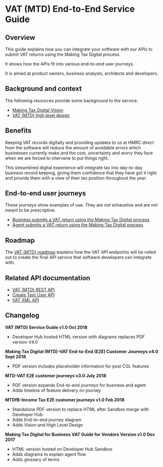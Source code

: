# VAT (MTD) End-to-End Service Guide

## Overview

This guide explains how you can integrate your software with our APIs to submit VAT returns using the Making Tax Digital process.

It shows how the APIs fit into various end-to-end user journeys.

It is aimed at product owners, business analysts, architects and developers.

## Background and context

The following resources provide some background to the service:

  * [Making Tax Digital Vision](#)
  * [VAT (MTD) high level design](#)

## Benefits

Keeping VAT records digitally and providing updates to us at HMRC direct from the software will reduce the amount of avoidable errors which businesses currently make and the cost, uncertainty and worry they face when we are forced to intervene to put things right.

This streamlined digital experience will integrate tax into day-to-day business record keeping, giving them confidence that they have got it right and provide them with a view of their tax position throughout the year.

## End-to-end user journeys

These journeys show examples of use. They are not exhaustive and are not meant to be prescriptive.

  * [Business submits a VAT return using the Making Tax Digital process](#business-journey)
  * [Agent submits a VAT return using the Making Tax Digital process](#agent-journey)

## Roadmap

The [VAT (MTD) roadmap](https://hmrc-devhub-cycle-32.herokuapp.com/documentation/docs/vat-roadmap) explains how the VAT API endpoints will be rolled out to create the final API service that software developers can integrate with.

## Related API documentation

  * [VAT (MTD) REST API](https://hmrc-devhub-cycle-32.herokuapp.com/documentation/apis/vat-rest)
  * [Create Test User API](https://hmrc-devhub-cycle-32.herokuapp.com/documentation/apis/create-test-user-api)
  * [VAT XML API](https://hmrc-devhub-cycle-32.herokuapp.com/documentation/apis/vat-xml)

## Changelog

**VAT (MTD) Service Guide v1.0 Oct 2018**

  * Developer Hub hosted HTML version with diagrams replaces PDF version V4.0

**Making Tax Digital (MTD)-VAT End-to-End (E2E) Customer Journeys v4.0 Sept 2018**

  * PDF version includes placeholder information for post CGL features

**MTD-VAT E2E customer journeys v3.0 July 2018**

  * PDF version expands End-to-end journeys for business and agent
  * Adds timeline of feature delivery on journey

**MTDfB-Income Tax E2E customer journeys v1.0 Feb 2018**

  * Standalone PDF version to replace HTML after Sandbox merge with Developer Hub
  * Adds End-to-end journey diagram
  * Adds Vision and High Level Design

**Making Tax Digital for Business VAT Guide for Vendors Version v1.0 Dec 2017**

  * HTML version hosted on Developer Hub Sandbox
  * Adds diagrams to explain agent flow
  * Adds glossary of terms
